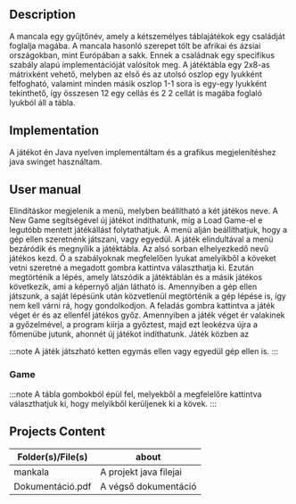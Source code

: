## Description

A mancala egy gyűjtőnév, amely a kétszemélyes táblajátékok egy családját foglalja magába. A mancala hasonló szerepet tölt be afrikai és ázsiai országokban, mint Európában a sakk. Ennek a családnak egy specifikus szabály alapú implementációját valósítok meg. A játéktábla egy 2x8-as mátrixként vehető, melyben az első és az utolsó oszlop egy lyukként felfogható, valamint minden másik oszlop 1-1 sora is egy-egy lyukként tekinthető, így összesen 12 egy cellás és 2 2 cellát is magába foglaló lyukból áll a tábla.

## Implementation

A játékot én Java nyelven implementáltam és a grafikus megjelenítéshez java swinget használtam.

## User manual

Elindításkor megjelenik a menü, melyben beállítható a két játékos neve. A New Game segítségével új játékot indíthatunk, míg a Load Game-el e legutóbb mentett játékállást folytathatjuk. A menü alján beállíthatjuk, hogy a gép ellen szeretnénk játszani, vagy egyedül. A játék elindultával a menü bezáródik és megnyílik a játéktábla. Az alsó sorban elhelyezkedő nevű játékos kezd. Ő a szabályoknak megfelelően lyukat amelyikből a köveket vetni szeretné a megadott gombra kattintva választhatja ki. Ezután megtörténik a lépés, amely látszódik a játéktáblán és a másik játékos következik, ami a képernyő alján látható is. Amennyiben a gép ellen játszunk, a saját lépésünk után közvetlenül megtörténik a gép lépése is, így nem kell várni rá, hogy gondolkodjon. A feladás gombra kattintva a játék véget ér és az ellenfél játékos győz. Amennyiben a játék véget ér valakinek a győzelmével, a program kiírja a győztest, majd ezt leokézva újra a főmenübe jutunk, ahonnét új játékot indíthatunk. Játék közben az

:::note
A játék játszható ketten egymás ellen vagy egyedül gép ellen is.
:::

### Game
:::note
A tábla gombokból épül fel, melyekből a megfelelőre kattintva választhatjuk ki, hogy melyikből kerüljenek ki a kövek.
:::

## Projects Content

|Folder(s)/File(s)|about|
|-|-|
|mankala|A projekt java filejai|
|Dokumentáció.pdf|A végső dokumentáció|